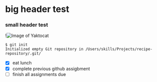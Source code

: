 # big header test
### small header test 

!![Image of Yaktocat](https://octodex.github.com/images/yaktocat.png)

```
$ git init
Initialized empty Git repository in /Users/skills/Projects/recipe-repository/.git/
```

- [x] eat lunch
- [x] complete previous github assigbment
- [ ] finish all assignments due
